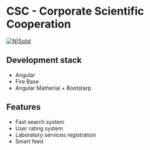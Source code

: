 # CSC - Corporate Scientific Cooperation

[![N|Solid](https://i.ibb.co/b5mryKG/poweredby.png)](http://hue.by/)

## Development stack
- Angular
- Fire Base
- Angular Matherial + Bootstarp

## Features
- Fast search system
- User rating system
- Laboratory services registration
- Smart feed
